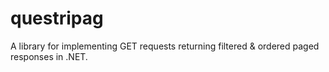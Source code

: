# questripag
A library for implementing GET requests returning filtered &amp; ordered paged responses in .NET.
